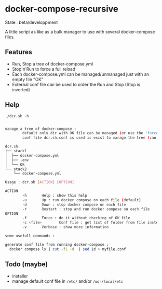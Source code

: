 # docker-compose-recursive

State : beta/developpment

A little script as like as a bulk manager to use with several docker-compose files.

## Features

- Run, Stop a tree of docker-compose.yml
- Stop'n'Run to force a full reload
- Each docker-compose.yml can be managed/unmanaged just with an empty file "OK"
- External conf file can be used to order the Run and Stop (Stop is inverted)

## Help

`./dcr.sh -h`
```bash

manage a tree of docker-compose :
        default only dir with OK file can be managed (or use the 'force' option)
        conf file dcr.sh.conf is used is exist to manage the tree (can be define too by -c)

dcr.sh
├── stack1
│  ├── docker-compose.yml
│  ├── .env
│  └── OK
└── stack2
    └── docker-compose.yml

Usage : dcr.sh [ACTION] [OPTION]

ACTION
        -h       Help : show this help
        -u       Up : run docker compose on each file (default)
        -d       Down : stop docker compose on each file
        -r       Restart : stop and run docker compose on each file
OPTION
        -f       Force : do it without checking of OK file
        -c <file>        Conf file : get list of folder from file instead of generate it
        -v       Verbose : show more information

some usefull commands :

generate conf file from running docker-compose : 
  docker compose ls | cut -f1 -d  | sed 1d > myfile.conf

```

## Todo (maybe)

- installer
- manage default conf file in `/etc/` and/or `/usr/local/etc`